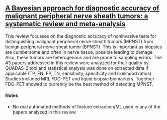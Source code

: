 ## [A Bayesian approach for diagnostic accuracy of malignant peripheral nerve sheath tumors: a systematic review and meta-analysis](https://academic.oup.com/neuro-oncology/article/23/4/557/6039224)

This review focusses on the diagnostic accuracy of noninvasive tests for distinguishing malignant peripheral nerve sheath tumors (MPNST) from benign peripheral nerve sheat tumor (BPNST). This is important as biopsies are cumbersome and often in nerve tissue, possible leading to damage. Also, these tumors are heterogenous and are prone to sampling errors. The 43 papers addressed in this review were analyzed for their quality by QUADAS-2 tool and statistical analysis was done on extracted data if applicable (TP, FN, FP, TN, sensitivity, specificity and likelihood ratios). Studies included MRI, FDG-PET and liquid biopsie biomarkers. Together FDG-PET showed to currently be the best method of detecting MPNST.

#### Notes

- No real automated methods of feature extraction/ML used in any of the papers analyzed in this review.